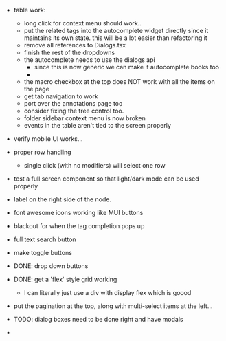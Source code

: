 
- table work:
    - long click for context menu should work..
    - put the related tags into the autocomplete widget directly since
      it maintains its own state. this will be a lot easier than refactoring it
    - remove all references to Dialogs.tsx
    - finish the rest of the dropdowns
    - the autocomplete needs to use the dialogs api
        - since this is now generic we can make it autocomplete books too
        - 
    - the macro checkbox at the top does NOT work with all the items on the page
    - get tab navigation to work
    - port over the annotations page too
    - consider fixing the tree control too.
    - folder sidebar context menu is now broken 
    - events in the table aren't tied to the screen properly
              
    
- verify mobile UI works... 

- proper row handling

    - single click (with no modifiers) will select one row 


- test a full screen component so that light/dark mode can be used properly

- label on the right side of the node.

- font awesome icons working like MUI buttons
- blackout for when the tag completion pops up
- full text search button
- make toggle buttons
- DONE: drop down buttons 
- DONE: get a 'flex' style grid working
    - I can literally just use a div with display flex which is goood


- put the pagination at the top, along with multi-select items at the left... 


- TODO: dialog boxes need to be done right and have modals

- 

